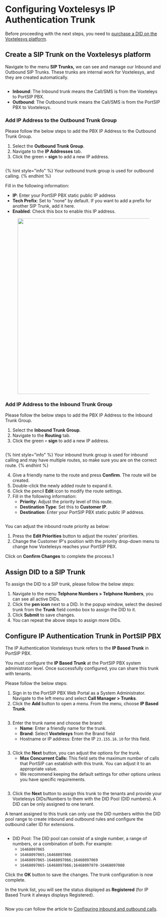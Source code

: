 # Configuring Voxtelesys IP Authentication Trunk

Before proceeding with the next steps, you need to [purchase a DID on the Voxtelesys platform](purchase-a-did-on-questblue-platform.md).

## Create a SIP Trunk on the Voxtelesys platform

Navigate to the menu **SIP Trunks,** we can see and manage our Inbound and Outbound SIP Trunks. These trunks are internal work for Voxtelesys, and they are created automatically.&#x20;

<figure><img src="../../.gitbook/assets/voxtelesys-fig5.png" alt=""><figcaption></figcaption></figure>

* **Inbound**: The Inbound trunk means the Call/SMS is from the Voxteleys to PortSIP PBX.
* **Outbound**: The Outbound trunk means the Call/SMS is from the PortSIP PBX to Voxtelesys.

### Add IP Address to the Outbound Trunk Group

Please follow the below steps to add the PBX IP Address to the Outbound Trunk Group.

1. Select the **Outbound Trunk Group**.
2. Navigate to the **IP Addresses** tab.
3. Click the green `+` **sign** to add a new IP address.

<figure><img src="../../.gitbook/assets/voxtelesys-fig6.png" alt=""><figcaption></figcaption></figure>

{% hint style="info" %}
Your outbound trunk group is used for outbound calling.
{% endhint %}

Fill in the following information:

* **IP**: Enter your PortSIP PBX static public IP address
* **Tech Prefix**: Set to "none" by default. If you want to add a prefix for another SIP Trunk, add it here.
* **Enabled**: Check this box to enable this IP address.

<figure><img src="../../.gitbook/assets/voxtelesys-fig7.png" alt="" width="563"><figcaption></figcaption></figure>

### Add IP Address to the Inbound Trunk Group

Please follow the below steps to add the PBX IP Address to the Inbound Trunk Group.

1. Select the **Inbound Trunk Group**.
2. Navigate to the **Routing** tab.
3. Click the green `+` **sign** to add a new IP address.

<figure><img src="../../.gitbook/assets/voxtelesys-fig8.png" alt=""><figcaption></figcaption></figure>

{% hint style="info" %}
Your inbound trunk group is used for inbound calling and may have multiple routes, so make sure you are on the correct route.
{% endhint %}

4. Give a friendly name to the route and press **Confirm**. The route will be created.
5. Double-click the newly added route to expand it.
6. Click the pencil **Edit** icon to modify the route settings.
7. Fill in the following information:
   * **Priority**: Adjust the priority level of this route.
   * **Destination Type**: Set this to **Customer IP**.
   * **Destination**: Enter your PortSIP PBX static public IP address.

<figure><img src="../../.gitbook/assets/voxtelesys-fig10.png" alt=""><figcaption></figcaption></figure>

You can adjust the inbound route priority as below:

1. Press the **Edit Priorities** button to adjust the routes' priorities.
2. Change the Customer IP's position with the priority drop-down menu to change how Voxtelesys reaches your PortSIP PBX.

Click on **Confirm Changes** to complete the process.1

## Assign DID to a SIP Trunk

To assign the DID to a SIP trunk, please follow the below steps:&#x20;

1. Navigate to the menu **Telphone Numbers > Telphone Numbers**, you can see all active DIDs.
2. Click the **pen icon** next to a DID. In the popup window, select the desired trunk from the **Trunk** field combo box to assign the DID to it.
3. Click **Submit** to save changes.
4. You can repeat the above steps to assign more DIDs.

## Configure IP Authentication Trunk in PortSIP PBX

The IP Authentication Voxtelesys trunk refers to the **IP Based Trunk** in PortSIP PBX.&#x20;

You must configure the **IP Based Trunk** at the PortSIP PBX system administrator level. Once successfully configured, you can share this trunk with tenants.

Please follow the below steps:

1. Sign in to the PortSIP PBX Web Portal as a System Administrator. Navigate to the left menu and select **Call Manager > Trunks**.&#x20;
2. Click the **Add** button to open a menu. From the menu, choose **IP Based Trunk**.

<figure><img src="../../.gitbook/assets/add-ip-trunk.png" alt=""><figcaption></figcaption></figure>

3. Enter the trunk name and choose the brand:
   * **Name**: Enter a friendly name for the trunk.
   * **Brand**: Select **Voxtelesys** from the Brand field
   * Hostname or IP address: Enter the IP `23.155.16.10` for this field.

<figure><img src="../../.gitbook/assets/voxtelesys-fig11.png" alt=""><figcaption></figcaption></figure>

3. Click the **Next** button, you can adjust the options for the trunk.
   * &#x20;**Max Concurrent Calls:** This field sets the maximum number of calls that PortSIP can establish with this trunk. You can adjust it to an appropriate value.
   * We recommend keeping the default settings for other options unless you have specific requirements.

<figure><img src="../../.gitbook/assets/ip-trunk-options.png" alt=""><figcaption></figcaption></figure>

3. Click the **Next** button to assign this trunk to the tenants and provide your Voxtelesys DIDs/Numbers to them with the DID Pool (DID numbers).  A DID can be only assigned to one tenant.

A tenant assigned to this trunk can only use the DID numbers within the DID pool range to create inbound and outbound rules and configure the outbound caller ID for extensions.

<figure><img src="../../.gitbook/assets/wavix-fig17.png" alt=""><figcaption></figcaption></figure>

* DID Pool: The DID pool can consist of a single number, a range of numbers, or a combination of both. For example:
  * `16468097065`
  * `16468097065;16468097066`
  * `16468097065-16468097066;16468097069`&#x20;
  * `16468097065-16468097066;16468097070-16468097080`

Click the **OK** button to save the changes. The trunk configuration is now complete.

In the trunk list, you will see the status displayed as **Registered** (for IP Based Trunk it always displays Registered).

<figure><img src="../../.gitbook/assets/voxtelesys-fig12.png" alt=""><figcaption></figcaption></figure>

Now you can follow the article to [Configuring inbound and outbound calls](configuring-outbound-and-inbound-calls.md).

